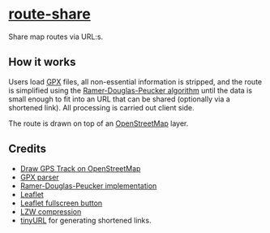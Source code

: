 # [route-share](https://nmb.github.io/route-share/)

Share map routes via URL:s.

## How it works
Users load [GPX](https://en.wikipedia.org/wiki/GPS_Exchange_Format) files, all
non-essential information is stripped, and the route is simplified using the
[Ramer-Douglas-Peucker
algorithm](https://en.wikipedia.org/wiki/Ramer%E2%80%93Douglas%E2%80%93Peucker_algorithm)
until the data is small enough to fit into an URL that can be shared
(optionally via a shortened link). All processing is carried out client side.

The route is drawn on top of an [OpenStreetMap](https://www.openstreetmap.org) layer.

## Credits
* [Draw GPS Track on OpenStreetMap](https://blog.aaronlenoir.com/2019/09/25/draw-gps-track-on-openstreetmap/)
* [GPX parser](https://github.com/Luuka/gpx-parser)
* [Ramer-Douglas-Peucker implementation](http://www.bdcc.co.uk/Gmaps/Services.htm)
* [Leaflet](https://leafletjs.com/)
* [Leaflet fullscreen button](https://github.com/Leaflet/Leaflet.fullscreen)
* [LZW compression](https://gist.github.com/revolunet/843889)
* [tinyURL](https://tinyurl.com) for generating shortened links.

